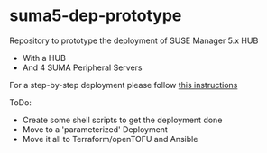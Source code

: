 # suma5-dep-prototype
Repository to prototype the deployment of SUSE Manager 5.x HUB

- With a HUB
- And 4 SUMA Peripheral Servers

For a step-by-step deployment please follow [this instructions](deployment_instructions.md)


ToDo:
- Create some shell scripts to get the deployment done
- Move to a 'parameterized' Deployment
- Move it all to Terraform/openTOFU and Ansible


